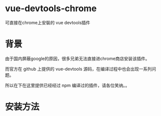 # vue-devtools-chrome

可直接在chrome上安裝的 vue devtools插件

# 背景

由于国内屏蔽google的原因，很多兄弟无法直接进chrome商店安装该插件。

而官方在 github 上提供的 vue-devtools 源码，在编译过程中也会出现一系列问题。

所以在下在这里提供已经经过 npm 编译过的插件，请各位笑纳。。

# 安装方法

## 


